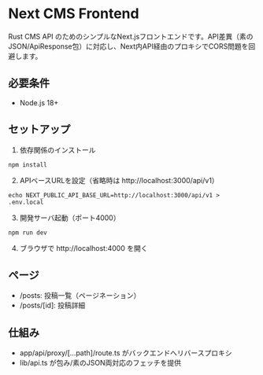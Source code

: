 # Next CMS Frontend

Rust CMS API のためのシンプルなNext.jsフロントエンドです。API差異（素のJSON/ApiResponse包）に対応し、Next内API経由のプロキシでCORS問題を回避します。

## 必要条件
- Node.js 18+

## セットアップ

1. 依存関係のインストール

```
npm install
```

2. APIベースURLを設定（省略時は http://localhost:3000/api/v1）

```
echo NEXT_PUBLIC_API_BASE_URL=http://localhost:3000/api/v1 > .env.local
```

3. 開発サーバ起動（ポート4000）

```
npm run dev
```

4. ブラウザで http://localhost:4000 を開く

## ページ
- /posts: 投稿一覧（ページネーション）
- /posts/[id]: 投稿詳細

## 仕組み
- app/api/proxy/[...path]/route.ts がバックエンドへリバースプロキシ
- lib/api.ts が包み/素のJSON両対応のフェッチを提供
